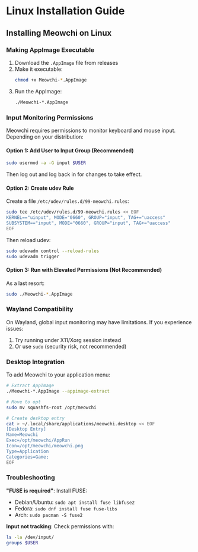 # Linux Installation Guide

## Installing Meowchi on Linux

### Making AppImage Executable

1. Download the `.AppImage` file from releases
2. Make it executable:
   ```bash
   chmod +x Meowchi-*.AppImage
   ```
3. Run the AppImage:
   ```bash
   ./Meowchi-*.AppImage
   ```

### Input Monitoring Permissions

Meowchi requires permissions to monitor keyboard and mouse input. Depending on your distribution:

#### Option 1: Add User to Input Group (Recommended)

```bash
sudo usermod -a -G input $USER
```

Then log out and log back in for changes to take effect.

#### Option 2: Create udev Rule

Create a file `/etc/udev/rules.d/99-meowchi.rules`:

```bash
sudo tee /etc/udev/rules.d/99-meowchi.rules << EOF
KERNEL=="uinput", MODE="0660", GROUP="input", TAG+="uaccess"
SUBSYSTEM=="input", MODE="0660", GROUP="input", TAG+="uaccess"
EOF
```

Then reload udev:
```bash
sudo udevadm control --reload-rules
sudo udevadm trigger
```

#### Option 3: Run with Elevated Permissions (Not Recommended)

As a last resort:
```bash
sudo ./Meowchi-*.AppImage
```

### Wayland Compatibility

On Wayland, global input monitoring may have limitations. If you experience issues:

1. Try running under X11/Xorg session instead
2. Or use `sudo` (security risk, not recommended)

### Desktop Integration

To add Meowchi to your application menu:

```bash
# Extract AppImage
./Meowchi-*.AppImage --appimage-extract

# Move to opt
sudo mv squashfs-root /opt/meowchi

# Create desktop entry
cat > ~/.local/share/applications/meowchi.desktop << EOF
[Desktop Entry]
Name=Meowchi
Exec=/opt/meowchi/AppRun
Icon=/opt/meowchi/meowchi.png
Type=Application
Categories=Game;
EOF
```

### Troubleshooting

**"FUSE is required"**: Install FUSE:
- Debian/Ubuntu: `sudo apt install fuse libfuse2`
- Fedora: `sudo dnf install fuse fuse-libs`
- Arch: `sudo pacman -S fuse2`

**Input not tracking**: Check permissions with:
```bash
ls -la /dev/input/
groups $USER
```